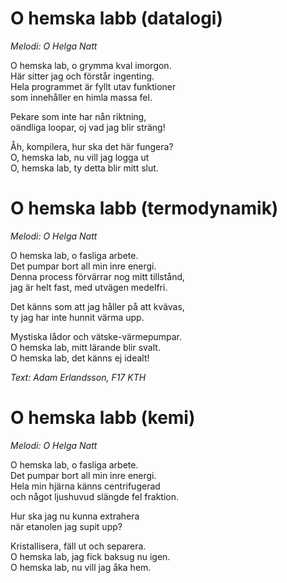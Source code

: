# O hemska labb (datalogi)
*Melodi: O Helga Natt*

O hemska lab, o grymma kval imorgon.  
Här sitter jag och förstår ingenting.  
Hela programmet är fyllt utav funktioner  
som innehåller en himla massa fel.  

Pekare som inte har nån riktning,  
oändliga loopar, oj vad jag blir sträng!  

Åh, kompilera, hur ska det här fungera?  
O, hemska lab, nu vill jag logga ut  
O, hemska lab, ty detta blir mitt slut.  

# O hemska labb (termodynamik)
*Melodi: O Helga Natt*

O hemska lab, o fasliga arbete.  
Det pumpar bort all min inre energi.  
Denna process förvärrar nog mitt tillstånd,  
jag är helt fast, med utvägen medelfri.  

Det känns som att jag håller på att kvävas,  
ty jag har inte hunnit värma upp.  

Mystiska lådor och vätske-värmepumpar.  
O hemska lab, mitt lärande blir svalt.  
O hemska lab, det känns ej idealt!  

*Text: Adam Erlandsson, F17 KTH*

# O hemska labb (kemi)
*Melodi: O Helga Natt*

O hemska lab, o fasliga arbete.  
Det pumpar bort all min inre energi.  
Hela min hjärna känns centrifugerad  
och något ljushuvud slängde fel fraktion.  

Hur ska jag nu kunna extrahera  
när etanolen jag supit upp?  

Kristallisera, fäll ut och separera.  
O hemska lab, jag fick baksug nu igen.  
O hemska lab, nu vill jag åka hem.  

